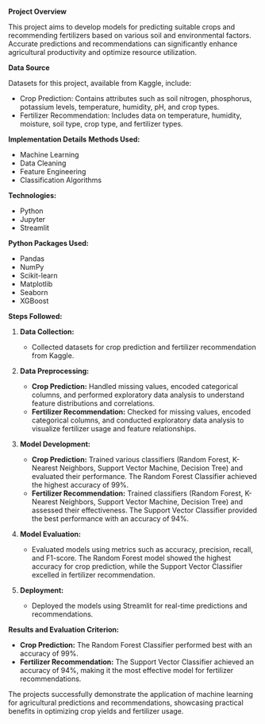 **Project Overview**

This project aims to develop models for predicting suitable crops and recommending fertilizers based on various soil and environmental factors. Accurate predictions and recommendations can significantly enhance agricultural productivity and optimize resource utilization.

**Data Source**

Datasets for this project, available from Kaggle, include:
- Crop Prediction: Contains attributes such as soil nitrogen, phosphorus, potassium levels, temperature, humidity, pH, and crop types.
- Fertilizer Recommendation: Includes data on temperature, humidity, moisture, soil type, crop type, and fertilizer types.

**Implementation Details**
**Methods Used:**
- Machine Learning
- Data Cleaning
- Feature Engineering
- Classification Algorithms

**Technologies:**
- Python
- Jupyter
- Streamlit

**Python Packages Used:**
- Pandas
- NumPy
- Scikit-learn
- Matplotlib
- Seaborn
- XGBoost

**Steps Followed:**

1. **Data Collection:**
   - Collected datasets for crop prediction and fertilizer recommendation from Kaggle.

2. **Data Preprocessing:**
   - **Crop Prediction:** Handled missing values, encoded categorical columns, and performed exploratory data analysis to understand feature distributions and correlations.
   - **Fertilizer Recommendation:** Checked for missing values, encoded categorical columns, and conducted exploratory data analysis to visualize fertilizer usage and feature relationships.

3. **Model Development:**
   - **Crop Prediction:** Trained various classifiers (Random Forest, K-Nearest Neighbors, Support Vector Machine, Decision Tree) and evaluated their performance. The Random Forest Classifier achieved the highest accuracy of 99%.
   - **Fertilizer Recommendation:** Trained classifiers (Random Forest, K-Nearest Neighbors, Support Vector Machine, Decision Tree) and assessed their effectiveness. The Support Vector Classifier provided the best performance with an accuracy of 94%.

4. **Model Evaluation:**
   - Evaluated models using metrics such as accuracy, precision, recall, and F1-score. The Random Forest model showed the highest accuracy for crop prediction, while the Support Vector Classifier excelled in fertilizer recommendation.

5. **Deployment:**
   - Deployed the models using Streamlit for real-time predictions and recommendations.

**Results and Evaluation Criterion:**
- **Crop Prediction:** The Random Forest Classifier performed best with an accuracy of 99%.
- **Fertilizer Recommendation:** The Support Vector Classifier achieved an accuracy of 94%, making it the most effective model for fertilizer recommendations.

The projects successfully demonstrate the application of machine learning for agricultural predictions and recommendations, showcasing practical benefits in optimizing crop yields and fertilizer usage.
